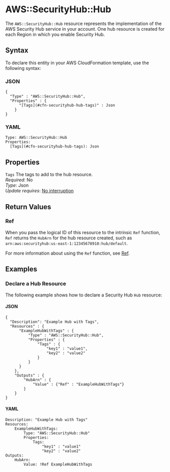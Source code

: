 # AWS::SecurityHub::Hub<a name="aws-resource-securityhub-hub"></a>

The `AWS::SecurityHub::Hub` resource represents the implementation of the AWS Security Hub service in your account\. One hub resource is created for each Region in which you enable Security Hub\.

## Syntax<a name="aws-resource-securityhub-hub-syntax"></a>

To declare this entity in your AWS CloudFormation template, use the following syntax:

### JSON<a name="aws-resource-securityhub-hub-syntax.json"></a>

```
{
  "Type" : "AWS::SecurityHub::Hub",
  "Properties" : {
      "[Tags](#cfn-securityhub-hub-tags)" : Json
    }
}
```

### YAML<a name="aws-resource-securityhub-hub-syntax.yaml"></a>

```
Type: AWS::SecurityHub::Hub
Properties: 
  [Tags](#cfn-securityhub-hub-tags): Json
```

## Properties<a name="aws-resource-securityhub-hub-properties"></a>

`Tags`  <a name="cfn-securityhub-hub-tags"></a>
The tags to add to the hub resource\.  
*Required*: No  
*Type*: Json  
*Update requires*: [No interruption](https://docs.aws.amazon.com/AWSCloudFormation/latest/UserGuide/using-cfn-updating-stacks-update-behaviors.html#update-no-interrupt)

## Return Values<a name="aws-resource-securityhub-hub-return-values"></a>

### Ref<a name="aws-resource-securityhub-hub-return-values-ref"></a>

 When you pass the logical ID of this resource to the intrinsic `Ref` function, `Ref` returns the `HubArn` for the hub resource created, such as `arn:aws:securityhub:us-east-1:12345678910:hub/default`\.

For more information about using the `Ref` function, see [Ref](https://docs.aws.amazon.com/AWSCloudFormation/latest/UserGuide/intrinsic-function-reference-ref.html)\.

## Examples<a name="aws-resource-securityhub-hub--examples"></a>

### Declare a Hub Resource<a name="aws-resource-securityhub-hub--examples--Declare_a_Hub_Resource"></a>

The following example shows how to declare a Security Hub `Hub` resource:

#### JSON<a name="aws-resource-securityhub-hub--examples--Declare_a_Hub_Resource--json"></a>

```
{
  "Description": "Example Hub with Tags",
  "Resources" : {
      "ExampleHubWithTags" : {
          "Type" : "AWS::SecurityHub::Hub",
          "Properties" : {
              "Tags" : {
                  "key1" : "value1",
                  "key2" : "value2"
              }
          }
      }
    },
    "Outputs" : {
        "HubArn" : {
            "Value" : {"Ref" : "ExampleHubWithTags"}
        }
    }
}
```

#### YAML<a name="aws-resource-securityhub-hub--examples--Declare_a_Hub_Resource--yaml"></a>

```
Description: "Example Hub with Tags"
Resources:
    ExampleHubWithTags:
        Type: "AWS::SecurityHub::Hub"
        Properties:
            Tags:
                "key1" : "value1"
                "key2" : "value2"
Outputs:
    HubArn:
        Value: !Ref ExampleHubWithTags
```
